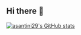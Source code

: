 ## Hi there 👋

<!--
**asantini29/asantini29** is a ✨ _special_ ✨ repository because its `README.md` (this file) appears on your GitHub profile.

Here are some ideas to get you started:

- 🔭 I’m currently working on ...
- 🌱 I’m currently learning ...
- 👯 I’m looking to collaborate on ...
- 🤔 I’m looking for help with ...
- 💬 Ask me about ...
- 📫 How to reach me: ...
- 😄 Pronouns: ...
- ⚡ Fun fact: ...
-->
[![asantini29's GitHub stats](https://github-readme-stats.vercel.app/api?username=asantini29)](https://github.com/anuraghazra/github-readme-stats)
